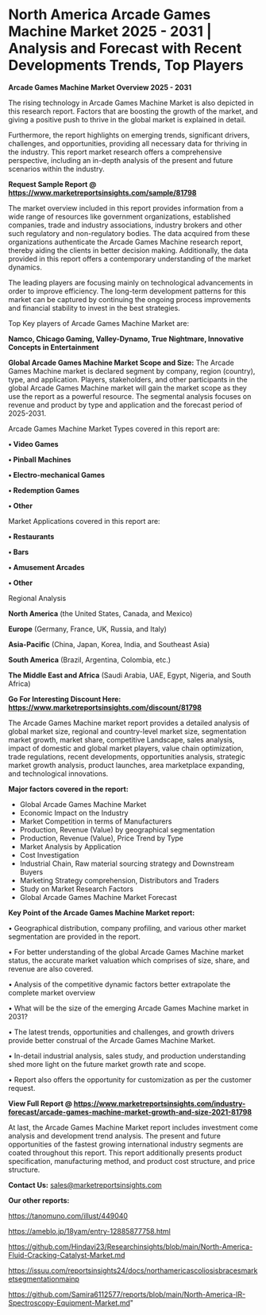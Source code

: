 # North America Arcade Games Machine Market 2025 - 2031 | Analysis and Forecast with Recent Developments Trends, Top Players

<Strong> Arcade Games Machine Market Overview 2025 - 2031</strong>

The rising technology in Arcade Games Machine Market is also depicted in this research report. Factors that are boosting the growth of the market, and giving a positive push to thrive in the global market is explained in detail.

Furthermore, the report highlights on emerging trends, significant drivers, challenges, and opportunities, providing all necessary data for thriving in the industry. This report market research offers a comprehensive perspective, including an in-depth analysis of the present and future scenarios within the industry.

<strong>Request Sample Report @ <a href=https://www.marketreportsinsights.com/sample/81798>https://www.marketreportsinsights.com/sample/81798</a></strong>

The market overview included in this report provides information from a wide range of resources like government organizations, established companies, trade and industry associations, industry brokers and other such regulatory and non-regulatory bodies. The data acquired from these organizations authenticate the Arcade Games Machine research report, thereby aiding the clients in better decision making. Additionally, the data provided in this report offers a contemporary understanding of the market dynamics.

The leading players are focusing mainly on technological advancements in order to improve efficiency. The long-term development patterns for this market can be captured by continuing the ongoing process improvements and financial stability to invest in the best strategies.

Top Key players of Arcade Games Machine Market are:

<strong>Namco, Chicago Gaming, Valley-Dynamo, True Nightmare, Innovative Concepts in Entertainment</strong>

<strong><b>Global Arcade Games Machine Market Scope and Size:</b></strong>
The Arcade Games Machine market is declared segment by company, region (country), type, and application. Players, stakeholders, and other participants in the global Arcade Games Machine market will gain the market scope as they use the report as a powerful resource. The segmental analysis focuses on revenue and product by type and application and the forecast period of 2025-2031.

Arcade Games Machine Market Types covered in this report are:

<strong>• Video Games

• Pinball Machines

• Electro-mechanical Games

• Redemption Games

• Other</strong>

Market Applications covered in this report are:

<strong>• Restaurants

• Bars

• Amusement Arcades

• Other</strong> 

Regional Analysis

<strong>North America</strong> (the United States, Canada, and Mexico)

<strong>Europe</strong> (Germany, France, UK, Russia, and Italy)

<strong>Asia-Pacific</strong> (China, Japan, Korea, India, and Southeast Asia)

<strong>South America</strong> (Brazil, Argentina, Colombia, etc.)

<strong>The Middle East and Africa</strong> (Saudi Arabia, UAE, Egypt, Nigeria, and South Africa)

<strong>Go For Interesting Discount Here: <a href=https://www.marketreportsinsights.com/discount/81798>https://www.marketreportsinsights.com/discount/81798</a></strong>

The Arcade Games Machine market report provides a detailed analysis of global market size, regional and country-level market size, segmentation market growth, market share, competitive Landscape, sales analysis, impact of domestic and global market players, value chain optimization, trade regulations, recent developments, opportunities analysis, strategic market growth analysis, product launches, area marketplace expanding, and technological innovations.

<strong><b>Major factors covered in the report:</b></strong>
<ul>
  <li>Global Arcade Games Machine Market </li>
  <li>Economic Impact on the Industry</li>
  <li>Market Competition in terms of Manufacturers</li>
  <li>Production, Revenue (Value) by geographical segmentation</li>
  <li>Production, Revenue (Value), Price Trend by Type</li>
  <li>Market Analysis by Application</li>
  <li>Cost Investigation</li>
  <li>Industrial Chain, Raw material sourcing strategy and Downstream Buyers</li>
  <li>Marketing Strategy comprehension, Distributors and Traders</li>
  <li>Study on Market Research Factors</li>
  <li>Global Arcade Games Machine Market Forecast</li>
</ul>

<strong><b>Key Point of the Arcade Games Machine Market report:</b></strong>

• Geographical distribution, company profiling, and various other market segmentation are provided in the report.

• For better understanding of the global Arcade Games Machine market status, the accurate market valuation which comprises of size, share, and revenue are also covered.

• Analysis of the competitive dynamic factors better extrapolate the complete market overview

• What will be the size of the emerging Arcade Games Machine market in 2031?

• The latest trends, opportunities and challenges, and growth drivers provide better construal of the Arcade Games Machine Market.

• In-detail industrial analysis, sales study, and production understanding shed more light on the future market growth rate and scope.

• Report also offers the opportunity for customization as per the customer request.

<strong><b>View Full Report @ <a href=https://www.marketreportsinsights.com/industry-forecast/arcade-games-machine-market-growth-and-size-2021-81798>https://www.marketreportsinsights.com/industry-forecast/arcade-games-machine-market-growth-and-size-2021-81798</a></b></strong>


At last, the Arcade Games Machine Market report includes investment come analysis and development trend analysis. The present and future opportunities of the fastest growing international industry segments are coated throughout this report. This report additionally presents product specification, manufacturing method, and product cost structure, and price structure.

<strong>Contact Us:</strong>
sales@marketreportsinsights.com

<strong>Our other reports:</strong>

<a href=https://tanomuno.com/illust/449040>https://tanomuno.com/illust/449040</a>

<a href=https://ameblo.jp/18yam/entry-12885877758.html>https://ameblo.jp/18yam/entry-12885877758.html</a>

<a href=https://github.com/Hindavi23/Researchinsights/blob/main/North-America-Fluid-Cracking-Catalyst-Market.md>https://github.com/Hindavi23/Researchinsights/blob/main/North-America-Fluid-Cracking-Catalyst-Market.md</a>

<a href=https://issuu.com/reportsinsights24/docs/northamericascoliosisbracesmarketsegmentationmainp>https://issuu.com/reportsinsights24/docs/northamericascoliosisbracesmarketsegmentationmainp</a>

<a href=https://github.com/Samira6112577/reports/blob/main/North-America-IR-Spectroscopy-Equipment-Market.md>https://github.com/Samira6112577/reports/blob/main/North-America-IR-Spectroscopy-Equipment-Market.md</a>"
